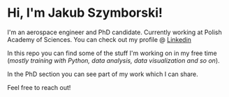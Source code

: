 # Hi, I'm **Jakub Szymborski**!
I'm an aerospace engineer and PhD candidate.
Currently working at Polish Academy of Sciences. 
You can check out my profile @ [Linkedin]([https://www.example.com](https://www.linkedin.com/in/jakub-szymborski-061911124/))

In this repo you can find some of the stuff I'm working on in my free time (*mostly training with Python, data analysis, data visualization and so on*). 

In the PhD section you can see part of my work which I can share. 

Feel free to reach out!

<!---
jakub-szymborski/jakub-szymborski is a ✨ special ✨ repository because its `README.md` (this file) appears on your GitHub profile.
You can click the Preview link to take a look at your changes.
--->
